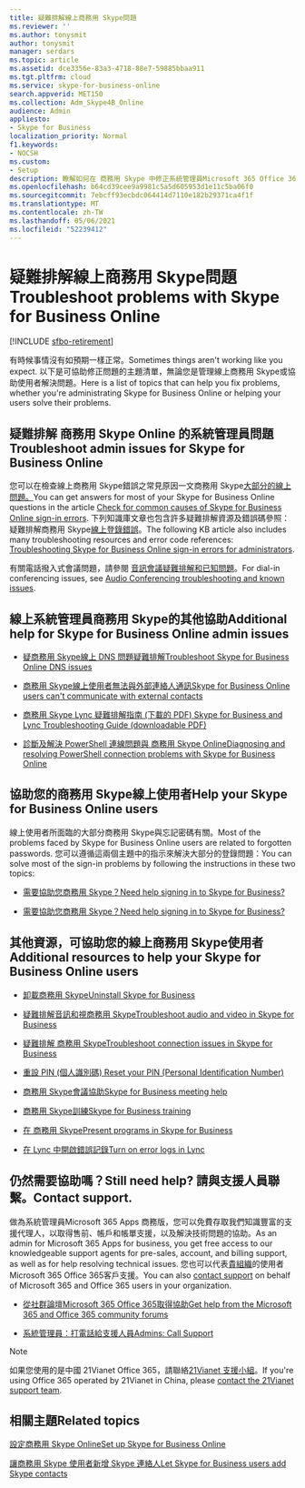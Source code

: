 ```yaml
---
title: 疑難排解線上商務用 Skype問題
ms.reviewer: ''
ms.author: tonysmit
author: tonysmit
manager: serdars
ms.topic: article
ms.assetid: dce3356e-83a3-4718-88e7-59885bbaa911
ms.tgt.pltfrm: cloud
ms.service: skype-for-business-online
search.appverid: MET150
ms.collection: Adm_Skype4B_Online
audience: Admin
appliesto:
- Skype for Business
localization_priority: Normal
f1.keywords:
- NOCSH
ms.custom:
- Setup
description: 瞭解如何在 商務用 Skype 中修正系統管理員Microsoft 365 Office 365。
ms.openlocfilehash: b64cd39cee9a9981c5a5d605953d1e11c5ba06f0
ms.sourcegitcommit: 7ebcff93ecbdc064414d7110e182b29371ca4f1f
ms.translationtype: MT
ms.contentlocale: zh-TW
ms.lasthandoff: 05/06/2021
ms.locfileid: "52239412"
---
```

# <a name="troubleshoot-problems-with-skype-for-business-online"></a><span data-ttu-id="8dcd8-103">疑難排解線上商務用 Skype問題</span><span class="sxs-lookup"><span data-stu-id="8dcd8-103">Troubleshoot problems with Skype for Business Online</span></span>

[!INCLUDE [sfbo-retirement](../../Hub/includes/sfbo-retirement.md)]

<span data-ttu-id="8dcd8-104">有時候事情沒有如預期一樣正常。</span><span class="sxs-lookup"><span data-stu-id="8dcd8-104">Sometimes things aren't working like you expect.</span></span> <span data-ttu-id="8dcd8-105">以下是可協助修正問題的主題清單，無論您是管理線上商務用 Skype或協助使用者解決問題。</span><span class="sxs-lookup"><span data-stu-id="8dcd8-105">Here is a list of topics that can help you fix problems, whether you're administrating Skype for Business Online or helping your users solve their problems.</span></span>

## <a name="troubleshoot-admin-issues-for-skype-for-business-online"></a><span data-ttu-id="8dcd8-106">疑難排解 商務用 Skype Online 的系統管理員問題</span><span class="sxs-lookup"><span data-stu-id="8dcd8-106">Troubleshoot admin issues for Skype for Business Online</span></span>

<span data-ttu-id="8dcd8-107">您可以在檢查線上商務用 Skype錯誤之常見原因一文商務用 Skype[大部分的線上問題。](troubleshooting-sign-in-errors-for-admins.md#toc323194094)</span><span class="sxs-lookup"><span data-stu-id="8dcd8-107">You can get answers for most of your Skype for Business Online questions in the article [Check for common causes of Skype for Business Online sign-in errors](troubleshooting-sign-in-errors-for-admins.md#toc323194094).</span></span> <span data-ttu-id="8dcd8-108">下列知識庫文章也包含許多疑難排解資源及錯誤碼參照：疑難排解商務用 Skype[線上登錄錯誤](./troubleshooting-sign-in-errors-for-admins.md)。</span><span class="sxs-lookup"><span data-stu-id="8dcd8-108">The following KB article also includes many troubleshooting resources and error code references: [Troubleshooting Skype for Business Online sign-in errors for administrators](./troubleshooting-sign-in-errors-for-admins.md).</span></span>

<span data-ttu-id="8dcd8-109">有關電話撥入式會議問題，請參閱 [音訊會議疑難排解和已知問題](../audio-conferencing-in-office-365/audio-conferencing-troubleshooting-and-known-issues.md)。</span><span class="sxs-lookup"><span data-stu-id="8dcd8-109">For dial-in conferencing issues, see [Audio Conferencing troubleshooting and known issues](../audio-conferencing-in-office-365/audio-conferencing-troubleshooting-and-known-issues.md).</span></span>

## <a name="additional-help-for-skype-for-business-online-admin-issues"></a><span data-ttu-id="8dcd8-110">線上系統管理員商務用 Skype的其他協助</span><span class="sxs-lookup"><span data-stu-id="8dcd8-110">Additional help for Skype for Business Online admin issues</span></span>

- [<span data-ttu-id="8dcd8-111">疑商務用 Skype線上 DNS 問題疑難排解</span><span class="sxs-lookup"><span data-stu-id="8dcd8-111">Troubleshoot Skype for Business Online DNS issues</span></span>](/SkypeForBusiness/troubleshoot/online-configuration/dns-configuration-issue)

- [<span data-ttu-id="8dcd8-112">商務用 Skype線上使用者無法與外部連絡人通訊</span><span class="sxs-lookup"><span data-stu-id="8dcd8-112">Skype for Business Online users can't communicate with external contacts</span></span>](/SkypeForBusiness/troubleshoot/online-im-presence/cannot-communicate-with-external-contacts)

- [<span data-ttu-id="8dcd8-113">商務用 Skype Lync 疑難排解指南 (下載的 PDF) </span><span class="sxs-lookup"><span data-stu-id="8dcd8-113">Skype for Business and Lync Troubleshooting Guide (downloadable PDF)</span></span>](https://gallery.technet.microsoft.com/office/Skype-for-Business-and-7857597d/view/Discussions)

- [<span data-ttu-id="8dcd8-114">診斷及解決 PowerShell 連線問題與 商務用 Skype Online</span><span class="sxs-lookup"><span data-stu-id="8dcd8-114">Diagnosing and resolving PowerShell connection problems with Skype for Business Online</span></span>](../set-up-your-computer-for-windows-powershell/set-up-your-computer-for-windows-powershell.md)

## <a name="help-your-skype-for-business-online-users"></a><span data-ttu-id="8dcd8-115">協助您的商務用 Skype線上使用者</span><span class="sxs-lookup"><span data-stu-id="8dcd8-115">Help your Skype for Business Online users</span></span>

<span data-ttu-id="8dcd8-116">線上使用者所面臨的大部分商務用 Skype與忘記密碼有關。</span><span class="sxs-lookup"><span data-stu-id="8dcd8-116">Most of the problems faced by Skype for Business Online users are related to forgotten passwords.</span></span> <span data-ttu-id="8dcd8-117">您可以遵循這兩個主題中的指示來解決大部分的登錄問題：</span><span class="sxs-lookup"><span data-stu-id="8dcd8-117">You can solve most of the sign-in problems by following the instructions in these two topics:</span></span>

- [<span data-ttu-id="8dcd8-118">需要協助您商務用 Skype？</span><span class="sxs-lookup"><span data-stu-id="8dcd8-118">Need help signing in to Skype for Business?</span></span>](https://support.office.com/article/448b8ea7-5b33-444a-afd4-175fc9930d05)

- [<span data-ttu-id="8dcd8-119">需要協助您商務用 Skype？</span><span class="sxs-lookup"><span data-stu-id="8dcd8-119">Need help signing in to Skype for Business?</span></span>](https://support.office.com/article/448b8ea7-5b33-444a-afd4-175fc9930d05#bkmk-reset-password)

## <a name="additional-resources-to-help-your-skype-for-business-online-users"></a><span data-ttu-id="8dcd8-120">其他資源，可協助您的線上商務用 Skype使用者</span><span class="sxs-lookup"><span data-stu-id="8dcd8-120">Additional resources to help your Skype for Business Online users</span></span>

- [<span data-ttu-id="8dcd8-121">卸載商務用 Skype</span><span class="sxs-lookup"><span data-stu-id="8dcd8-121">Uninstall Skype for Business</span></span>](https://support.office.com/article/28c4a036-7f22-406c-b7f4-87894cbaf902)

- [<span data-ttu-id="8dcd8-122">疑難排解音訊和視商務用 Skype</span><span class="sxs-lookup"><span data-stu-id="8dcd8-122">Troubleshoot audio and video in Skype for Business</span></span>](https://support.office.com/article/62777bc6-c52b-47ae-84ba-a8905c3b71dc)

- [<span data-ttu-id="8dcd8-123">疑難排解 商務用 Skype</span><span class="sxs-lookup"><span data-stu-id="8dcd8-123">Troubleshoot connection issues in Skype for Business</span></span>](https://support.office.com/article/ca302828-783f-425c-bbe2-356348583771)

- [<span data-ttu-id="8dcd8-124">重設 PIN (個人識別碼) </span><span class="sxs-lookup"><span data-stu-id="8dcd8-124">Reset your PIN (Personal Identification Number)</span></span>](https://support.office.com/article/b62e7fc0-5ccc-4aac-925b-6ab94f18dfcd)

- [<span data-ttu-id="8dcd8-125">商務用 Skype會議協助</span><span class="sxs-lookup"><span data-stu-id="8dcd8-125">Skype for Business meeting help</span></span>](https://support.office.com/article/e0bc00a0-b01f-4f51-88fa-6f74abefa203)

- [<span data-ttu-id="8dcd8-126">商務用 Skype訓練</span><span class="sxs-lookup"><span data-stu-id="8dcd8-126">Skype for Business training</span></span>](https://support.office.com/article/2461b8dd-c825-4e18-9a4c-015bba5a5a7e)

- [<span data-ttu-id="8dcd8-127">在 商務用 Skype</span><span class="sxs-lookup"><span data-stu-id="8dcd8-127">Present programs in Skype for Business</span></span>](https://support.office.com/article/a5e6f4dc-06ac-4ccd-9a52-649b4f4a5306)

- [<span data-ttu-id="8dcd8-128">在 Lync 中開啟錯誤記錄</span><span class="sxs-lookup"><span data-stu-id="8dcd8-128">Turn on error logs in Lync</span></span>](https://support.office.com/article/eaf6602b-95e0-4c27-869f-36017475806c)

## <a name="still-need-help-contact-support"></a><span data-ttu-id="8dcd8-129">仍然需要協助嗎？</span><span class="sxs-lookup"><span data-stu-id="8dcd8-129">Still need help?</span></span> <span data-ttu-id="8dcd8-130">請與支援人員聯繫。</span><span class="sxs-lookup"><span data-stu-id="8dcd8-130">Contact support.</span></span>
<span data-ttu-id="8dcd8-131"><a name="BK_SupportBridge_1"> </a></span><span class="sxs-lookup"><span data-stu-id="8dcd8-131"><a name="BK_SupportBridge_1"> </a></span></span>

<span data-ttu-id="8dcd8-132">做為系統管理員Microsoft 365 Apps 商務版，您可以免費存取我們知識豐富的支援代理人，以取得售前、帳戶和帳單支援，以及解決技術問題的協助。</span><span class="sxs-lookup"><span data-stu-id="8dcd8-132">As an admin for Microsoft 365 Apps for business, you get free access to our knowledgeable support agents for pre-sales, account, and billing support, as well as for help resolving technical issues.</span></span> <span data-ttu-id="8dcd8-133">您也可以代表[貴組織](/microsoft-365/Admin/contact-support-for-business-products)的使用者Microsoft 365 Office 365客戶支援。</span><span class="sxs-lookup"><span data-stu-id="8dcd8-133">You can also [contact support](/microsoft-365/Admin/contact-support-for-business-products) on behalf of Microsoft 365 and Office 365 users in your organization.</span></span>

- [<span data-ttu-id="8dcd8-134">從社群論壇Microsoft 365 Office 365取得協助</span><span class="sxs-lookup"><span data-stu-id="8dcd8-134">Get help from the Microsoft 365 and Office 365 community forums</span></span>](https://go.microsoft.com/fwlink/p/?LinkId=518605)

- [<span data-ttu-id="8dcd8-135">系統管理員：打電話給支援人員</span><span class="sxs-lookup"><span data-stu-id="8dcd8-135">Admins: Call Support</span></span>](/microsoft-365/Admin/contact-support-for-business-products)

> [!NOTE]
> <span data-ttu-id="8dcd8-136">如果您使用的是中國 21Vianet Office 365，請聯絡[21Vianet 支援小組](/microsoft-365/Admin/contact-support-for-business-products)。</span><span class="sxs-lookup"><span data-stu-id="8dcd8-136">If you're using Office 365 operated by 21Vianet in China, please [contact the 21Vianet support team](/microsoft-365/Admin/contact-support-for-business-products).</span></span>

## <a name="related-topics"></a><span data-ttu-id="8dcd8-137">相關主題</span><span class="sxs-lookup"><span data-stu-id="8dcd8-137">Related topics</span></span>
[<span data-ttu-id="8dcd8-138">設定商務用 Skype Online</span><span class="sxs-lookup"><span data-stu-id="8dcd8-138">Set up Skype for Business Online</span></span>](set-up-skype-for-business-online.md)

[<span data-ttu-id="8dcd8-139">讓商務用 Skype 使用者新增 Skype 連絡人</span><span class="sxs-lookup"><span data-stu-id="8dcd8-139">Let Skype for Business users add Skype contacts</span></span>](let-skype-for-business-users-add-skype-contacts.md)
